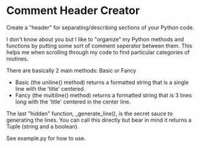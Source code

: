 # Comment Header Creator
Create a "header" for separating/describing sections of your Python code.

I don't know about you but I like to "organize" my Python methods and functions by putting some sort of comment 
seperator between them.  This helps me when scrolling through my code to find particular categories of routines.

There are basically 2 main methods:  Basic or Fancy
 - Basic (the uniline() method) returns a formatted string that is a single line with the 'title' centered.
 - Fancy (the multiline() method) returns a formatted string that is 3 lines long with the 'title' centered in the 
   center line.

The last "hidden" function, _generate_line(), is the secret sauce to generating the lines.  You can call this 
directly but bear in mind it returns a Tuple (string and a boolean).

See example.py for how to use.